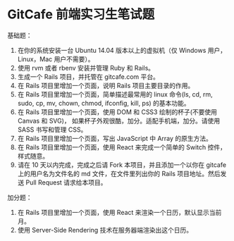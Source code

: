 # GitCafe 前端实习生笔试题

基础题：

1. 在你的系统安装一台 Ubuntu 14.04 版本以上的虚拟机（仅 Windows 用户，Linux，Mac 用户不需要）。
2. 使用 rvm 或者 rbenv 安装并管理 Ruby 和 Rails。
3. 生成一个 Rails 项目，并托管在 gitcafe.com 平台。
4. 在 Rails 项目里增加一个页面，说明 Rails 项目主要目录的作用。
5. 在 Rails 项目里增加一个页面，简单描述最常用的 linux 命令(ls, cd, rm, sudo, cp, mv, chown, chmod, ifconfig, kill, ps) 的基本功能。
6. 在 Rails 项目里增加一个页面，使用 DOM 和 CSS3 绘制的杯子(不要使用 Canvas 和 SVG)，
  如果杯子外观很酷，加分。适配手机端，加分。请使用 SASS 书写和管理 CSS。
7. 在 Rails 项目里增加一个页面，写出 JavaScript 中 Array 的原生方法。
8. 在 Rails 项目里增加一个页面，使用 React 来完成一个简单的 Switch 控件，样式随意。
9. 请在 10 天以内完成，完成之后请 Fork 本项目，并且添加一个以你在 gitcafe 上的用户名为文件名的 md
  文件，在文件里列出你的 Rails 项目地址。然后发送 Pull Request 请求给本项目。

加分题：
1. 在 Rails 项目里增加一个页面，使用 React 来渲染一个日历，默认显示当前月。
2. 使用 Server-Side Rendering 技术在服务器端渲染出这个日历。
